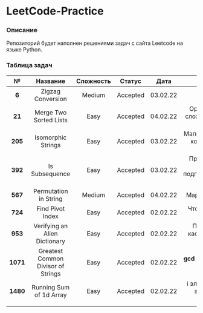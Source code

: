 # LeetCode-Practice

### Описание

Репозиторий будет наполнен решениями задач с сайта Leetcode на языке Python.

### Таблица задач

|    №     |              Название              | Сложность |  Статус  |   Дата   |                             Заметки                              |
|:--------:|:----------------------------------:|:---------:|:--------:|:--------:|:----------------------------------------------------------------:|
|  **6**   |         Zigzag Conversion          |  Medium   | Accepted | 03.02.22 |                         Реализация змеи                          |
|  **21**  |       Merge Two Sorted Lists       |   Easy    | Accepted | 04.02.22 |     Optional + LinkedList - сложность с ссылками и курсором      |
| **205**  |         Isomorphic Strings         |   Easy    | Accepted | 03.02.22 |        Маппинг символов и учет кол-ва уникальных в строке        |
| **392**  |           Is Subsequence           |   Easy    | Accepted | 03.02.22 | Проверка является ли одна строка подпоследовательностью в другой |
| **567**  |       Permutation in String        |  Medium   | Accepted | 04.02.22 |                      Map + Скользящее окно                       |
| **724**  |          Find Pivot Index          |   Easy    | Accepted | 02.02.22 |                   Что-то около медианы строки                    |
| **953**  |   Verifying an Alien Dictionary    |   Easy    | Accepted | 02.02.22 |          По сути реализация кастомной сортировки строк           |
| **1071** | Greatest Common Divisor of Strings |   Easy    | Accepted | 02.02.22 |            **gcd** - Наибольший общий делитель строк             |
| **1480** |      Running Sum of 1d Array       |   Easy    | Accepted | 02.02.22 |      i эл-т массива = сумма элементов до него включительно       |
|          |                                    |           |          |          |                                                                  |







